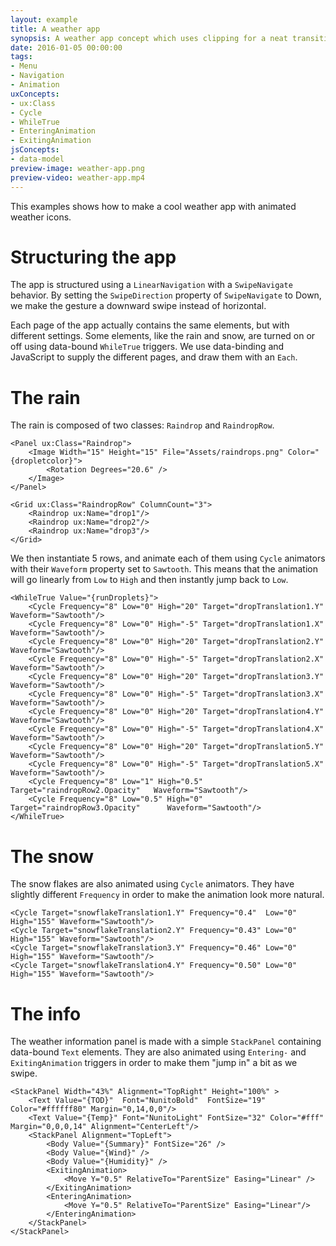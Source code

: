 ```yaml
---
layout: example
title: A weather app
synopsis: A weather app concept which uses clipping for a neat transition effect
date: 2016-01-05 00:00:00
tags:
- Menu
- Navigation
- Animation
uxConcepts:
- ux:Class
- Cycle
- WhileTrue
- EnteringAnimation
- ExitingAnimation
jsConcepts:
- data-model
preview-image: weather-app.png
preview-video: weather-app.mp4
---
```

This examples shows how to make a cool weather app with animated weather icons.

# Structuring the app

The app is structured using a `LinearNavigation` with a `SwipeNavigate` behavior. By setting the `SwipeDirection` property of `SwipeNavigate` to Down, we make the gesture a downward swipe instead of horizontal.

Each page of the app actually contains the same elements, but with different settings. Some elements, like the rain and snow, are turned on or off using data-bound `WhileTrue` triggers. We use data-binding and JavaScript to supply the different pages, and draw them with an `Each`.

# The rain

The rain is composed of two classes: `Raindrop` and `RaindropRow`.

<!-- snippet-begin:code/MainView.ux:raindrop -->

```
<Panel ux:Class="Raindrop">
    <Image Width="15" Height="15" File="Assets/raindrops.png" Color="{dropletcolor}">
        <Rotation Degrees="20.6" />
    </Image>
</Panel>
```

<!-- snippet-end -->

<!-- snippet-begin:code/MainView.ux:raindroprow -->

```
<Grid ux:Class="RaindropRow" ColumnCount="3">
    <Raindrop ux:Name="drop1"/>
    <Raindrop ux:Name="drop2"/>
    <Raindrop ux:Name="drop3"/>
</Grid>
```

<!-- snippet-end -->

We then instantiate 5 rows, and animate each of them using `Cycle` animators with their `Waveform` property set to `Sawtooth`. This means that the animation will go linearly from `Low` to `High` and then instantly jump back to `Low`.

<!-- snippet-begin:code/MainView.ux:rainanimation -->

```
<WhileTrue Value="{runDroplets}">
    <Cycle Frequency="8" Low="0" High="20" Target="dropTranslation1.Y"  Waveform="Sawtooth"/>
    <Cycle Frequency="8" Low="0" High="-5" Target="dropTranslation1.X"  Waveform="Sawtooth"/>
    <Cycle Frequency="8" Low="0" High="20" Target="dropTranslation2.Y"  Waveform="Sawtooth"/>
    <Cycle Frequency="8" Low="0" High="-5" Target="dropTranslation2.X"  Waveform="Sawtooth"/>
    <Cycle Frequency="8" Low="0" High="20" Target="dropTranslation3.Y"  Waveform="Sawtooth"/>
    <Cycle Frequency="8" Low="0" High="-5" Target="dropTranslation3.X"  Waveform="Sawtooth"/>
    <Cycle Frequency="8" Low="0" High="20" Target="dropTranslation4.Y"  Waveform="Sawtooth"/>
    <Cycle Frequency="8" Low="0" High="-5" Target="dropTranslation4.X"  Waveform="Sawtooth"/>
    <Cycle Frequency="8" Low="0" High="20" Target="dropTranslation5.Y"  Waveform="Sawtooth"/>
    <Cycle Frequency="8" Low="0" High="-5" Target="dropTranslation5.X"  Waveform="Sawtooth"/>
    <Cycle Frequency="8" Low="1" High="0.5" Target="raindropRow2.Opacity"   Waveform="Sawtooth"/>
    <Cycle Frequency="8" Low="0.5" High="0" Target="raindropRow3.Opacity"      Waveform="Sawtooth"/>
</WhileTrue>
```

<!-- snippet-end -->

# The snow

The snow flakes are also animated using `Cycle` animators. They have slightly different `Frequency` in order to make the animation look more natural.

<!-- snippet-begin:code/MainView.ux:snowflakeanimation -->

```
<Cycle Target="snowflakeTranslation1.Y" Frequency="0.4"  Low="0" High="155" Waveform="Sawtooth"/>
<Cycle Target="snowflakeTranslation2.Y" Frequency="0.43" Low="0" High="155" Waveform="Sawtooth"/>
<Cycle Target="snowflakeTranslation3.Y" Frequency="0.46" Low="0" High="155" Waveform="Sawtooth"/>
<Cycle Target="snowflakeTranslation4.Y" Frequency="0.50" Low="0" High="155" Waveform="Sawtooth"/>
```

<!-- snippet-end -->


# The info

The weather information panel is made with a simple `StackPanel` containing data-bound `Text` elements. They are also animated using `Entering-` and `ExitingAnimation` triggers in order to make them "jump in" a bit as we swipe.

<!-- snippet-begin:code/MainView.ux:textpart -->

```
<StackPanel Width="43%" Alignment="TopRight" Height="100%" >
    <Text Value="{TOD}"  Font="NunitoBold"  FontSize="19" Color="#ffffff80" Margin="0,14,0,0"/>
    <Text Value="{Temp}" Font="NunitoLight" FontSize="32" Color="#fff"      Margin="0,0,0,14" Alignment="CenterLeft"/>
    <StackPanel Alignment="TopLeft">
        <Body Value="{Summary}" FontSize="26" />
        <Body Value="{Wind}" />
        <Body Value="{Humidity}" />
        <ExitingAnimation>
            <Move Y="0.5" RelativeTo="ParentSize" Easing="Linear" />
        </ExitingAnimation>
        <EnteringAnimation>
            <Move Y="0.5" RelativeTo="ParentSize" Easing="Linear"/>
        </EnteringAnimation>
    </StackPanel>
</StackPanel>
```

<!-- snippet-end -->
